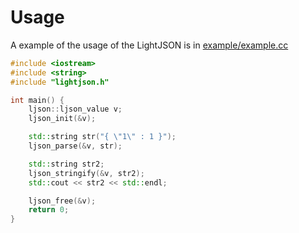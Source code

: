 # Usage

A example of the usage of the LightJSON is in [example/example.cc](https://github.com/Shenggan/LightJSON/blob/master/example/example.cc)

```cpp
#include <iostream>
#include <string>
#include "lightjson.h"

int main() {
	ljson::ljson_value v;
	ljson_init(&v);

	std::string str("{ \"1\" : 1 }");
	ljson_parse(&v, str);

	std::string str2;
	ljson_stringify(&v, str2);
	std::cout << str2 << std::endl;

	ljson_free(&v);
	return 0;
}

```
